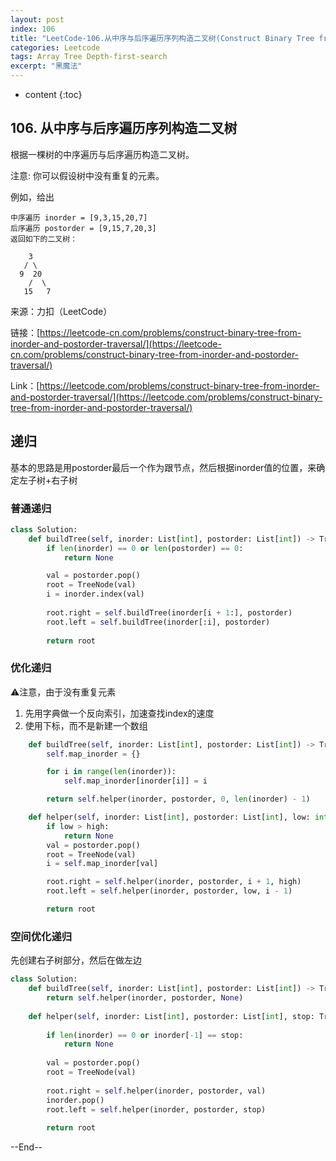 ```yaml
---
layout: post
index: 106
title: "LeetCode-106.从中序与后序遍历序列构造二叉树(Construct Binary Tree from Inorder and Postorder Traversal)"
categories: Leetcode
tags: Array Tree Depth-first-search
excerpt: "黑魔法"
---
```


* content
{:toc}

## 106. 从中序与后序遍历序列构造二叉树

根据一棵树的中序遍历与后序遍历构造二叉树。

注意:
你可以假设树中没有重复的元素。

例如，给出

```
中序遍历 inorder = [9,3,15,20,7]
后序遍历 postorder = [9,15,7,20,3]
返回如下的二叉树：

    3
   / \
  9  20
    /  \
   15   7
```

来源：力扣（LeetCode）

链接：[https://leetcode-cn.com/problems/construct-binary-tree-from-inorder-and-postorder-traversal/](https://leetcode-cn.com/problems/construct-binary-tree-from-inorder-and-postorder-traversal/)

Link：[https://leetcode.com/problems/construct-binary-tree-from-inorder-and-postorder-traversal/](https://leetcode.com/problems/construct-binary-tree-from-inorder-and-postorder-traversal/)

## 递归

基本的思路是用postorder最后一个作为跟节点，然后根据inorder值的位置，来确定左子树+右子树

### 普通递归

```python
class Solution:
    def buildTree(self, inorder: List[int], postorder: List[int]) -> TreeNode:
        if len(inorder) == 0 or len(postorder) == 0:
            return None

        val = postorder.pop()
        root = TreeNode(val)
        i = inorder.index(val)
        
        root.right = self.buildTree(inorder[i + 1:], postorder)
        root.left = self.buildTree(inorder[:i], postorder)
        
        return root
```

### 优化递归

⚠️注意，由于没有重复元素

1. 先用字典做一个反向索引，加速查找index的速度
2. 使用下标，而不是新建一个数组


```python
    def buildTree(self, inorder: List[int], postorder: List[int]) -> TreeNode:
        self.map_inorder = {}

        for i in range(len(inorder)):
            self.map_inorder[inorder[i]] = i

        return self.helper(inorder, postorder, 0, len(inorder) - 1)

    def helper(self, inorder: List[int], postorder: List[int], low: int, high: int) -> TreeNode:
        if low > high:
            return None
        val = postorder.pop()
        root = TreeNode(val)
        i = self.map_inorder[val]

        root.right = self.helper(inorder, postorder, i + 1, high)
        root.left = self.helper(inorder, postorder, low, i - 1)

        return root
```

### 空间优化递归

先创建右子树部分，然后在做左边

```python
class Solution:
    def buildTree(self, inorder: List[int], postorder: List[int]) -> TreeNode:
        return self.helper(inorder, postorder, None)
    
    def helper(self, inorder: List[int], postorder: List[int], stop: TreeNode) -> TreeNode:
             
        if len(inorder) == 0 or inorder[-1] == stop:
            return None
        
        val = postorder.pop()
        root = TreeNode(val)
        
        root.right = self.helper(inorder, postorder, val)
        inorder.pop()
        root.left = self.helper(inorder, postorder, stop)
        
        return root
```

--End--



